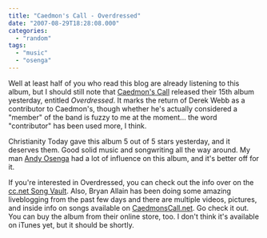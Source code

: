 ```yaml
---
title: "Caedmon's Call - Overdressed"
date: "2007-08-29T18:28:08.000"
categories: 
  - "random"
tags: 
  - "music"
  - "osenga"
---
```


Well at least half of you who read this blog are already listening to this album, but I should still note that [Caedmon's Call](http://caedmonscall.com) released their 15th album yesterday, entitled _Overdressed_. It marks the return of Derek Webb as a contributor to Caedmon's, though whether he's actually considered a "member" of the band is fuzzy to me at the moment... the word "contributor" has been used more, I think.

Christianity Today gave this album 5 out of 5 stars yesterday, and it deserves them. Good solid music and songwriting all the way around. My man [Andy Osenga](http://andrewosenga.com) had a lot of influence on this album, and it's better off for it.

If you're interested in Overdressed, you can check out the info over on the [cc.net Song Vault](http://caedmonscall.net/song-vault/). Also, Bryan Allain has been doing some amazing liveblogging from the past few days and there are multiple videos, pictures, and inside info on songs available on [CaedmonsCall.net](http://caedmonscall.net). Go check it out. You can buy the album from their online store, too. I don't think it's available on iTunes yet, but it should be shortly.
